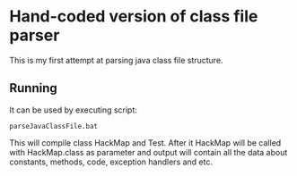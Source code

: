 # Hand-coded version of class file parser

This is my first attempt at parsing java class file structure.

## Running

It can be used by executing script:

```
parseJavaClassFile.bat
```

This will compile class HackMap and Test. After it HackMap will be called with HackMap.class as parameter and output will contain all the data about constants, methods, code, exception handlers and etc.